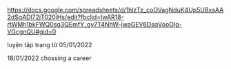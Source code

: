 https://docs.google.com/spreadsheets/d/1hlzTz_coOVagNduK4Up5UBxsAA2dSqADl72jT020iHs/edit?fbclid=IwAR18-rtWMh1bkFWQ0sg3QEmfY_gy7T4NhW-jwaGEV6DsqVooOIg-VGcgnQU#gid=0


luyện tập trạng từ 05/01/2022

18/01/2022
chossing a career
